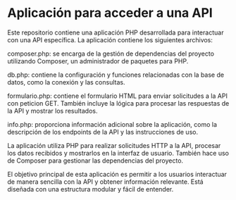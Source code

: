 # Aplicación para acceder a una API

Este repositorio contiene una aplicación PHP desarrollada para interactuar con una API específica. La aplicación contiene los siguientes archivos:

composer.php: se encarga de la gestión de dependencias del proyecto utilizando Composer, un administrador de paquetes para PHP.

db.php: contiene la configuración y funciones relacionadas con la base de datos, como la conexión y las consultas.

formulario.php: contiene el formulario HTML para enviar solicitudes a la API con peticion GET. También incluye la lógica para procesar las respuestas de la API y mostrar los resultados.

info.php: proporciona información adicional sobre la aplicación, como la descripción de los endpoints de la API y las instrucciones de uso.

La aplicación utiliza PHP para realizar solicitudes HTTP a la API, procesar los datos recibidos y mostrarlos en la interfaz de usuario. También hace uso de Composer para gestionar las dependencias del proyecto.

El objetivo principal de esta aplicación es permitir a los usuarios interactuar de manera sencilla con la API y obtener información relevante. Está diseñada con una estructura modular y fácil de entender.
